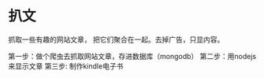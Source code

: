 # 扒文

抓取一些有趣的网站文章， 把它们聚合在一起。去掉广告，只显内容。

第一步：做个爬虫去抓取网站文章，存进数据库（mongodb）
第二步：用nodejs来显示文章
第三步: 制作kindle电子书
